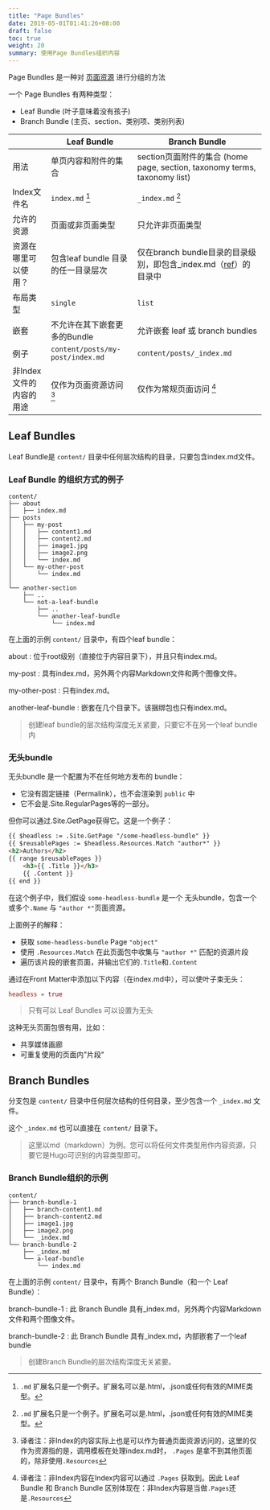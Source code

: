 ```yaml
---
title: "Page Bundles"
date: 2019-05-01T01:41:26+08:00
draft: false
toc: true
weight: 20
summary: 使用Page Bundles组织内容
---
```


Page Bundles 是一种对 [页面资源](https://gohugo.io/content-management/page-resources/) 进行分组的方法

一个 Page Bundles 有两种类型：

* Leaf Bundle (叶子意味着没有孩子)
* Branch Bundle (主页、section、类别项、类别列表)

|     | Leaf Bundle | Branch Bundle |
| --- | --- | --- |
| 用法 | 单页内容和附件的集合 | section页面附件的集合 (home page, section, taxonomy terms, taxonomy list) |
| Index文件名 | `index.md` [^1] | `_index.md` [^1] |
| 允许的资源 | 页面或非页面类型 | 只允许非页面类型 |
| 资源在哪里可以使用？ | 包含leaf bundle 目录的任一目录层次 | 仅在branch bundle目录的目录级别，即包含_index.md（[ref](https://discourse.gohugo.io/t/question-about-content-folder-structure/11822/4?u=kaushalmodi)）的目录中|
| 布局类型 | `single` | `list` |
| 嵌套 | 不允许在其下嵌套更多的Bundle | 允许嵌套 leaf 或 branch bundles  |
| 例子 | `content/posts/my-post/index.md` | `content/posts/_index.md` |
| 非Index文件的内容的用途 | 仅作为页面资源访问 [^2] | 仅作为常规页面访问 [^3] |

## Leaf Bundles

Leaf Bundle是 `content/` 目录中任何层次结构的目录，只要包含index.md文件。

### Leaf Bundle 的组织方式的例子

```tree
content/
├── about
│   ├── index.md
├── posts
│   ├── my-post
│   │   ├── content1.md
│   │   ├── content2.md
│   │   ├── image1.jpg
│   │   ├── image2.png
│   │   └── index.md
│   └── my-other-post
│       └── index.md
│
└── another-section
    ├── ..
    └── not-a-leaf-bundle
        ├── ..
        └── another-leaf-bundle
            └── index.md
```

在上面的示例 `content/` 目录中，有四个leaf bundle：

about
: 位于root级别（直接位于内容目录下），并且只有index.md。

my-post
: 具有index.md，另外两个内容Markdown文件和两个图像文件。

my-other-post
: 只有index.md。

another-leaf-bundle
: 嵌套在几个目录下。该捆绑包也只有index.md。

> 创建leaf bundle的层次结构深度无关紧要，只要它不在另一个leaf bundle内

### 无头bundle

无头bundle 是一个配置为不在任何地方发布的 bundle：

* 它没有固定链接（Permalink），也不会渲染到 `public` 中
* 它不会是.Site.RegularPages等的一部分。

但你可以通过.Site.GetPage获得它。这是一个例子：

```html
{{ $headless := .Site.GetPage "/some-headless-bundle" }}
{{ $reusablePages := $headless.Resources.Match "author*" }}
<h2>Authors</h2>
{{ range $reusablePages }}
    <h3>{{ .Title }}</h3>
    {{ .Content }}
{{ end }}
```

在这个例子中，我们假设 `some-headless-bundle` 是一个 无头bundle，包含一个或多个`.Name` 与 `"author *"`页面资源。

上面例子的解释：

* 获取 `some-headless-bundle` Page `"object"`
* 使用 `.Resources.Match` 在此页面包中收集与 `"author *"` 匹配的资源片段
* 遍历该片段的嵌套页面，并输出它们的`.Title`和`.Content`

通过在Front Matter中添加以下内容（在index.md中），可以使叶子束无头：

```toml
headless = true
```

> 只有可以 Leaf Bundles 可以设置为无头

这种无头页面包很有用，比如：

* 共享媒体画廊
* 可重复使用的页面内"片段"

## Branch Bundles

分支包是 `content/` 目录中任何层次结构的任何目录，至少包含一个 `_index.md` 文件。

这个 `_index.md` 也可以直接在 `content/` 目录下。

> 这里以md（markdown）为例。您可以将任何文件类型用作内容资源，只要它是Hugo可识别的内容类型即可。

### Branch Bundle组织的示例

```tree
content/
├── branch-bundle-1
│   ├── branch-content1.md
│   ├── branch-content2.md
│   ├── image1.jpg
│   ├── image2.png
│   └── _index.md
└── branch-bundle-2
    ├── _index.md
    └── a-leaf-bundle
        └── index.md
```

在上面的示例 `content/` 目录中，有两个 Branch Bundle（和一个 Leaf Bundle）：

branch-bundle-1
: 此 Branch Bundle 具有_index.md，另外两个内容Markdown文件和两个图像文件。

branch-bundle-2
: 此 Branch Bundle 具有_index.md，内部嵌套了一个leaf bundle

> 创建Branch Bundle的层次结构深度无关紧要。

[^1]: `.md` 扩展名只是一个例子。扩展名可以是.html，.json或任何有效的MIME类型。
[^2]: 译者注：非Index的内容实际上也是可以作为普通页面资源访问的，这里的仅作为资源指的是，调用模板在处理index.md时， `.Pages` 是拿不到其他页面的，除非使用`.Resources`
[^3]: 译者注：非Index内容在Index内容可以通过 `.Pages` 获取到。因此 Leaf Bundle 和 Branch Bundle 区别体现在：非Index内容是当做`.Pages`还是`.Resources`